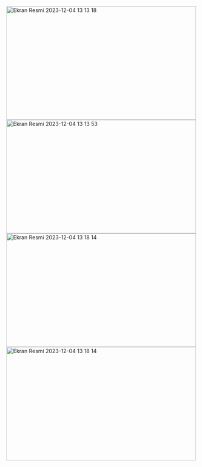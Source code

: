 <img width="500" height="300" alt="Ekran Resmi 2023-12-04 13 13 18" src="https://github.com/mrvozturk/Northwind_Redux/assets/133267808/e4daa674-975a-447a-89e0-c38e3fc5deb8">

<img width="500" height="300" alt="Ekran Resmi 2023-12-04 13 13 53" src="https://github.com/mrvozturk/Northwind_Redux/assets/133267808/32452999-fd27-4ffb-b17d-e6de15cbade4">

<img width="500" height="300" alt="Ekran Resmi 2023-12-04 13 18 14" src="https://github.com/mrvozturk/Northwind_Redux/assets/133267808/cdb8f691-9d39-425c-9792-aaca4f2d7726">

<img width="500" height="300" alt="Ekran Resmi 2023-12-04 13 18 14" src="https://github.com/mrvozturk/Northwind_Redux/assets/133267808/4533b47c-0904-4f40-81c9-98708dd49a0b">

